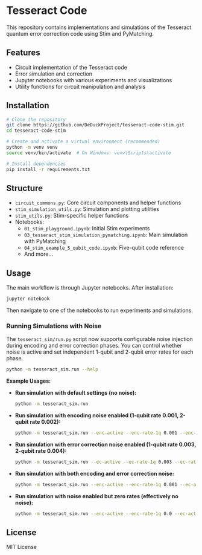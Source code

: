 # Tesseract Code

This repository contains implementations and simulations of the Tesseract quantum error correction code using Stim and PyMatching.

## Features

- Circuit implementation of the Tesseract code
- Error simulation and correction
- Jupyter notebooks with various experiments and visualizations
- Utility functions for circuit manipulation and analysis

## Installation

```bash
# Clone the repository
git clone https://github.com/DeDuckProject/tesseract-code-stim.git
cd tesseract-code-stim

# Create and activate a virtual environment (recommended)
python -m venv venv
source venv/bin/activate  # On Windows: venv\Scripts\activate

# Install dependencies
pip install -r requirements.txt
```

## Structure

- `circuit_commons.py`: Core circuit components and helper functions
- `stim_simulation_utils.py`: Simulation and plotting utilities
- `stim_utils.py`: Stim-specific helper functions
- Notebooks:
  - `01_stim_playground.ipynb`: Initial Stim experiments
  - `03_tesseract_stim_simulation_pymatching.ipynb`: Main simulation with PyMatching
  - `04_stim_example_5_qubit_code.ipynb`: Five-qubit code reference
  - And more...

## Usage

The main workflow is through Jupyter notebooks. After installation:

```bash
jupyter notebook
```

Then navigate to one of the notebooks to run experiments and simulations.

### Running Simulations with Noise

The `tesseract_sim/run.py` script now supports configurable noise injection during encoding and error correction phases. You can control whether noise is active and set independent 1-qubit and 2-qubit error rates for each phase.

```bash
python -m tesseract_sim.run --help
```

**Example Usages:**

*   **Run simulation with default settings (no noise):**
    ```bash
    python -m tesseract_sim.run
    ```

*   **Run simulation with encoding noise enabled (1-qubit rate 0.001, 2-qubit rate 0.002):**
    ```bash
    python -m tesseract_sim.run --enc-active --enc-rate-1q 0.001 --enc-rate-2q 0.002
    ```

*   **Run simulation with error correction noise enabled (1-qubit rate 0.003, 2-qubit rate 0.004):**
    ```bash
    python -m tesseract_sim.run --ec-active --ec-rate-1q 0.003 --ec-rate-2q 0.004
    ```

*   **Run simulation with both encoding and error correction noise:**
    ```bash
    python -m tesseract_sim.run --enc-active --enc-rate-1q 0.001 --ec-active --ec-rate-1q 0.003 --rounds 5 --shots 5000
    ```

*   **Run simulation with noise enabled but zero rates (effectively no noise):**
    ```bash
    python -m tesseract_sim.run --enc-active --enc-rate-1q 0.0 --ec-active --ec-rate-1q 0.0
    ```

## License

MIT License 